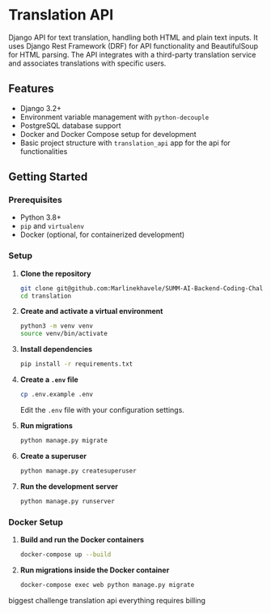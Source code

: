 # Translation API 
Django API for text translation, handling both HTML and plain text inputs. It uses Django Rest Framework (DRF) for API functionality and BeautifulSoup for HTML parsing. The API integrates with a third-party translation service and associates translations with specific users.

## Features
- Django 3.2+
- Environment variable management with `python-decouple`
- PostgreSQL database support
- Docker and Docker Compose setup for development
- Basic project structure with  `translation_api` app for the api for functionalities

## Getting Started

### Prerequisites

- Python 3.8+
- `pip` and `virtualenv`
- Docker (optional, for containerized development)

### Setup

1. **Clone the repository**

    ```bash
    git clone git@github.com:Marlinekhavele/SUMM-AI-Backend-Coding-Challenge.git
    cd translation
    ```

2. **Create and activate a virtual environment**

    ```bash
    python3 -m venv venv
    source venv/bin/activate
    ```

3. **Install dependencies**

    ```bash
    pip install -r requirements.txt
    ```

4. **Create a `.env` file**

    ```bash
    cp .env.example .env
    ```

    Edit the `.env` file with your configuration settings.

5. **Run migrations**

    ```bash
    python manage.py migrate
    ```

6. **Create a superuser**

    ```bash
    python manage.py createsuperuser
    ```

7. **Run the development server**

    ```bash
    python manage.py runserver
    ```

### Docker Setup

1. **Build and run the Docker containers**

    ```bash
    docker-compose up --build
    ```

2. **Run migrations inside the Docker container**

    ```bash
    docker-compose exec web python manage.py migrate
    ```

biggest challenge translation api everything requires billing